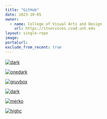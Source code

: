 ```yaml
---
title: "GitHub"
date: 2023-10-05
owner:
  - name: College of Visual Arts and Design
    url: https://itservices.cvad.unt.edu
layout: single-repo
image: 
portalurl: 
exclude_from_recent: true
---
```

<div class="flex-container" style="margin-top:1rem">

[![dark](https://github-readme-stats.vercel.app/api/pin/?username=github&repo=training-kit&show_icons=true&theme=dark&layout=compact&show=reviews,discussions_started,discussions_answered,prs_merged,prs_merged_percentage)](https://github.com/github/training-kit 'Opensource Git and Github Training Course')

[![onedark](https://github-readme-stats.vercel.app/api/pin/?username=AUTOMATIC1111&repo=stable-diffusion-webui&show_icons=true&theme=onedark)](https://github.com/AUTOMATIC1111/stable-diffusion-webui 'Stable Diffusion UI Repo Link')

[![gruvbox](https://github-readme-stats.vercel.app/api/pin/?username=guysoft&repo=FullPageOS&show_icons=true&theme=gruvbox&layout=compact&show=reviews,discussions_started,discussions_answered,prs_merged,prs_merged_percentage)](https://github.com/guysoft/FullPageOS 'FullPageO S RepLink')

[![dark](https://github-readme-stats.vercel.app/api/pin/?username=PostHog&repo=posthog&show_icons=true&theme=dark)](https://github.com/PostHog/posthog-js 'Posthog Repo Link')

[![merko](https://github-readme-stats.vercel.app/api/pin/?username=AbdullahAlfaraj&repo=Auto-Photoshop-StableDiffusion-Plugin&include_all_commits=true&show_icons=true&theme=merko&show=reviews,discussions_started,discussions_answered,prs_merged,prs_merged_percentage)](https://github.com/AbdullahAlfaraj/Auto-Photoshop-StableDiffusion-Plugin 'Adobe Photoshop Stable Diffusion Plugin Rep Link')

[![highc](https://github-readme-stats.vercel.app/api/pin/?username=divamgupta&repo=diffusionbee-stable-diffusion-ui&show_icons=true&theme=highcontrast)](https://github.com/divamgupta/diffusionbee-stable-diffusion-ui 'Diffusion Bee: Stable Difussion GUI for MacOS M1')

</div>